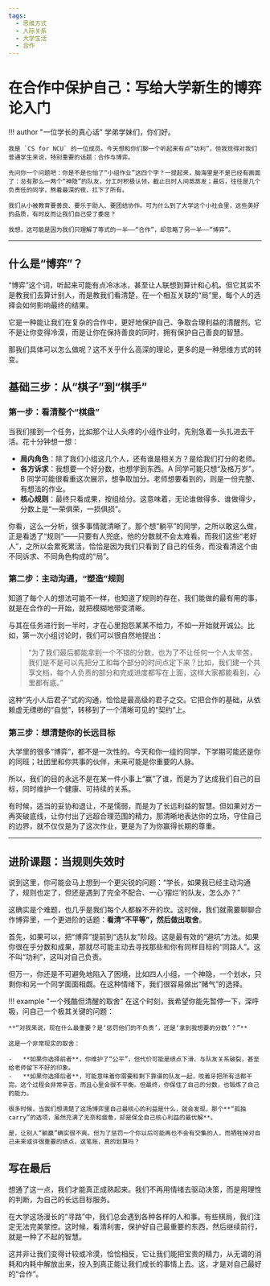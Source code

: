 ```yaml
---
tags:
  - 思维方式
  - 人际关系
  - 大学生活
  - 合作
---
```


# 在合作中保护自己：写给大学新生的博弈论入门

!!! author "一位学长的真心话"
    学弟学妹们，你们好。

    我是 `CS for NCU` 的一位成员。今天想和你们聊一个听起来有点“功利”，但我觉得对我们普通学生来说，特别重要的话题：合作与博弈。

    先问你一个问题吧：你是不是也怕了“小组作业”这四个字？一提起来，脑海里是不是已经有画面了：总有那么一两个“神隐”的队友，分工时积极认领，截止日时人间蒸蒸发；最后，往往是几个负责任的同学，熬着最深的夜，扛下了所有。

    我们从小被教育要善良、要乐于助人、要团结协作。可为什么到了大学这个小社会里，这些美好的品质，有时反而让我们自己受了委屈？

    我想，这可能是因为我们只理解了等式的一半——“合作”，却忽略了另一半——“博弈”。

---

## 什么是“博弈”？

“博弈”这个词，听起来可能有点冷冰冰，甚至让人联想到算计和心机。但它其实不是教我们去算计别人，而是教我们看清楚，在一个相互关联的“局”里，每个人的选择会如何影响最终的结果。

它是一种能让我们在复杂的合作中，更好地保护自己、争取合理利益的清醒剂。它不是让你变得冷漠，而是让你在保持善良的同时，拥有保护自己善良的智慧。

那我们具体可以怎么做呢？这不关乎什么高深的理论，更多的是一种思维方式的转变。

## 基础三步：从“棋子”到“棋手”

### 第一步：看清整个“棋盘”

当我们接到一个任务，比如那个让人头疼的小组作业时，先别急着一头扎进去干活。花十分钟想一想：

-   **局内角色**：除了我们小组这几个人，还有谁是相关方？是给我们打分的老师。
-   **各方诉求**：我想要一个好分数，也想学到东西。A 同学可能只想“及格万岁”。B 同学可能很看重这次展示，想争取加分。老师想要看到的，则是一份完整、有想法的作业。
-   **核心规则**：最终只看成果，按组给分。这意味着，无论谁做得多、谁做得少，分数上是“一荣俱荣，一损俱损”。

你看，这么一分析，很多事情就清晰了。那个想“躺平”的同学，之所以敢这么做，正是看透了“规则”——只要有人兜底，他的分数就不会太难看。而我们这些“老好人”，之所以会累死累活，恰恰是因为我们只看到了自己的任务，而没看清这个由不同诉求、不同角色构成的“局”。

### 第二步：主动沟通，“塑造”规则

知道了每个人的想法可能不一样，也知道了规则的存在，我们能做的最有用的事，就是在合作的一开始，就把模糊地带变清晰。

与其在任务进行到一半时，才在心里抱怨某某不给力，不如一开始就开诚公。比如，第一次小组讨论时，我们可以很自然地提出：

> “为了我们最后都能拿到一个不错的分数，也为了不让任何一个人太辛苦，我们是不是可以先把分工和每个部分的时间点定下来？比如，我们建一个共享文档，每个人负责的部分和完成进度都写在上面，这样大家都能看到，心里都有底。”

这种“先小人后君子”式的沟通，恰恰是最高级的君子之交。它把合作的基础，从依赖虚无缥缈的“自觉”，转移到了一个清晰可见的“契约”上。

### 第三步：想清楚你的长远目标

大学里的很多“博弈”，都不是一次性的。今天和你一组的同学，下学期可能还是你的同班；社团里和你共事的伙伴，未来可能是你重要的人脉。

所以，我们的目的永远不是在某一件小事上“赢”了谁，而是为了达成我们自己的目标，同时维护一个健康、可持续的关系。

有时候，适当的妥协和退让，不是懦弱，而是为了长远利益的智慧。但如果对方一再突破底线，让你付出了远超合理范围的精力，那清晰地表达你的立场，守住自己的边界，就不仅仅是为了这次作业，更是为了为你赢得长期的尊重。

---

## 进阶课题：当规则失效时

说到这里，你可能会马上想到一个更尖锐的问题：“学长，如果我已经主动沟通了，规则也定了，但还是遇到了完全不配合、一心‘摆烂’的队友，怎么办？”

这确实是个难题，也几乎是我们每个人都躲不开的坎。这时候，我们就需要聊聊合作博弈里，一个更进阶的话题：**看清“不平等”，然后做出取舍**。

首先，如果可以，把“博弈”提前到“选队友”阶段。这是最有效的“避坑”方法。如果你很在乎分数和成果，那就尽可能主动去寻找那些和你有同样目标的“同路人”。这不叫“功利”，这叫对自己负责。

但万一，你还是不可避免地陷入了困境，比如四人小组，一个神隐，一个划水，只剩你和另一个同学面面相觑。在这种情绪下，我们很容易做出“赌气”的选择。

!!! example "一个残酷但清醒的取舍"
    在这个时刻，我希望你能先暂停一下，深呼吸，问自己一个极其关键的问题：

    **“对我来说，现在什么最重要？是‘惩罚他们的不负责’，还是‘拿到我想要的分数’？”**

    这是一个非常现实的取舍：

    -   **如果你选择前者**，你维护了“公平”，但代价可能是绩点下滑、与队友关系破裂，甚至给老师留下不好的印象。
    -   **如果你选择后者**，可能意味着你需要和剩下靠谱的队友一起，咬着牙把所有活都干完。这个过程会非常辛苦，而且心里会很不平衡。但最终，你保住了自己的分数，也锻炼了自己的能力。

    很多时候，当我们想清楚了这场博弈里自己最核心的利益是什么，就会发现，那个**“孤独 carry”的选项，虽然充满了无奈和疲惫，却是保全自己核心利益的最优解**。

    是，让别人“躺赢”确实很不爽。但为了惩罚一个你以后可能再也不会有交集的人，而牺牲掉对自己未来或许很重要的绩点，这笔账，真的划算吗？

## 写在最后

想通了这一点，我们才能真正成熟起来。我们不再用情绪去驱动决策，而是用理性的判断，为自己的长远目标服务。

在大学这场漫长的“寻路”中，我们总会遇到各种各样的人和事。有些棋局，我们注定无法完美掌控。这时候，看清利害，保护好自己最重要的东西，然后继续前行，就是一种了不起的智慧。

这并非让我们变得计较或冷漠，恰恰相反，它让我们能把宝贵的精力，从无谓的消耗和内耗中解放出来，投入到真正能让我们成长的事情上去。这，才是对自己最好的“合作”。